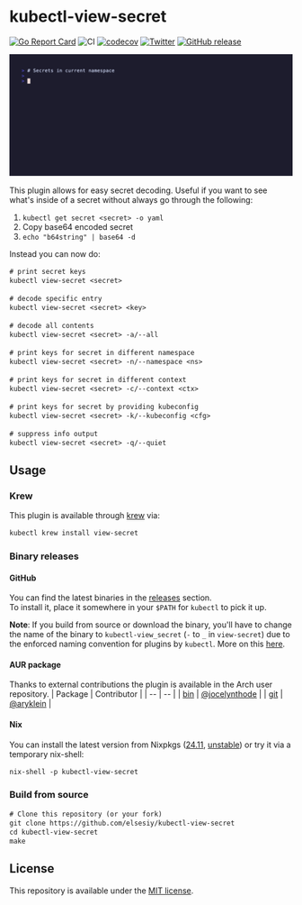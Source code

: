 # kubectl-view-secret

[![Go Report Card](https://goreportcard.com/badge/github.com/elsesiy/kubectl-view-secret)](https://goreportcard.com/report/github.com/elsesiy/kubectl-view-secret)
![CI](https://github.com/elsesiy/kubectl-view-secret/actions/workflows/ci.yml/badge.svg)
[![codecov](https://codecov.io/github/elsesiy/kubectl-view-secret/graph/badge.svg?token=RODJX5GLDB)](https://codecov.io/github/elsesiy/kubectl-view-secret)
[![Twitter](https://img.shields.io/badge/twitter-@elsesiy-blue.svg)](http://twitter.com/elsesiy)
[![GitHub release](https://img.shields.io/github/release/elsesiy/kubectl-view-secret.svg)](https://github.com/elsesiy/kubectl-view-secret/releases)

![gif](./media/view-secret.gif)

This plugin allows for easy secret decoding. Useful if you want to see what's inside of a secret without always go through the following:

1. `kubectl get secret <secret> -o yaml`
2. Copy base64 encoded secret
3. `echo "b64string" | base64 -d`

Instead you can now do:

    # print secret keys
    kubectl view-secret <secret>
    
    # decode specific entry
    kubectl view-secret <secret> <key>
    
    # decode all contents
    kubectl view-secret <secret> -a/--all
    
    # print keys for secret in different namespace
    kubectl view-secret <secret> -n/--namespace <ns>

    # print keys for secret in different context
    kubectl view-secret <secret> -c/--context <ctx>

    # print keys for secret by providing kubeconfig
    kubectl view-secret <secret> -k/--kubeconfig <cfg>

    # suppress info output
    kubectl view-secret <secret> -q/--quiet

## Usage

### Krew

This plugin is available through [krew](https://krew.dev) via:

```sh
kubectl krew install view-secret
```

### Binary releases

#### GitHub
You can find the latest binaries in the [releases](https://github.com/elsesiy/kubectl-view-secret/releases) section.  
To install it, place it somewhere in your `$PATH` for `kubectl` to pick it up.

**Note**: If you build from source or download the binary, you'll have to change the name of the binary to `kubectl-view_secret` (`-` to `_` in `view-secret`)
due to the enforced naming convention for plugins by `kubectl`. More on this [here](https://kubernetes.io/docs/tasks/extend-kubectl/kubectl-plugins/#naming-a-plugin).

#### AUR package
Thanks to external contributions the plugin is available in the Arch user repository.
| Package | Contributor |
| -- | -- |
| [bin](https://aur.archlinux.org/packages/kubectl-view-secret-bin) | [@jocelynthode](https://github.com/jocelynthode) |
| [git](https://aur.archlinux.org/packages/kubectl-view-secret-git) | [@aryklein](https://github.com/aryklein) |

#### Nix
You can install the latest version from Nixpkgs ([24.11](https://search.nixos.org/packages?channel=24.11&show=kubectl-view-secret&from=0&size=50&sort=relevance&type=packages&query=kubectl-view-secret), [unstable](https://search.nixos.org/packages?channel=unstable&show=kubectl-view-secret&from=0&size=50&sort=relevance&type=packages&query=kubectl-view-secret)) or try it via a temporary nix-shell:

```
nix-shell -p kubectl-view-secret
```

### Build from source

    # Clone this repository (or your fork)
    git clone https://github.com/elsesiy/kubectl-view-secret
    cd kubectl-view-secret
    make

## License

This repository is available under the [MIT license](https://choosealicense.com/licenses/mit/).
